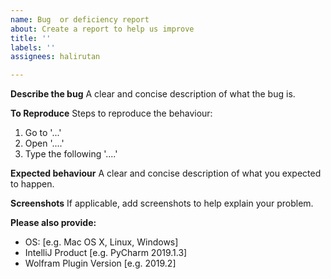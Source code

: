 ```yaml
---
name: Bug  or deficiency report
about: Create a report to help us improve
title: ''
labels: ''
assignees: halirutan

---
```


**Describe the bug**
A clear and concise description of what the bug is.

**To Reproduce**
Steps to reproduce the behaviour:
1. Go to '...'
2. Open '....'
3. Type the following '....'

**Expected behaviour**
A clear and concise description of what you expected to happen.

**Screenshots**
If applicable, add screenshots to help explain your problem.

**Please also provide:**
 - OS: [e.g. Mac OS X, Linux, Windows]
 - IntelliJ Product [e.g. PyCharm 2019.1.3]
 - Wolfram Plugin Version [e.g. 2019.2]
